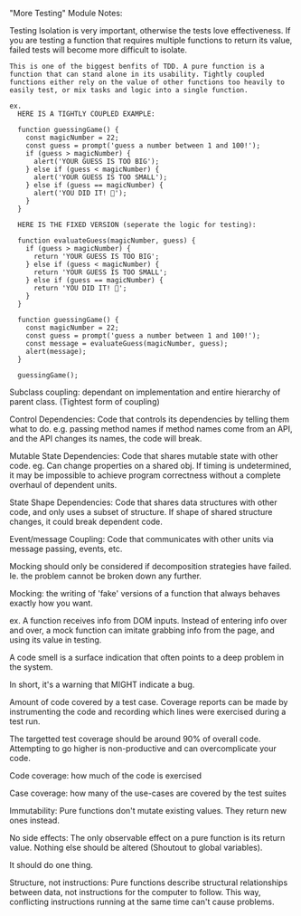 "More Testing" Module Notes:

  Testing Isolation is very important, otherwise the tests love effectiveness.
  If you are testing a function that requires multiple functions to return its value, failed tests will become more difficult to isolate.

  <!-- Pure Functions -->
    This is one of the biggest benfits of TDD. A pure function is a function that can stand alone in its usability. Tightly coupled functions either rely on the value of other functions too heavily to easily test, or mix tasks and logic into a single function.

    ex.
      HERE IS A TIGHTLY COUPLED EXAMPLE:

      function guessingGame() {
        const magicNumber = 22;
        const guess = prompt('guess a number between 1 and 100!');
        if (guess > magicNumber) {
          alert('YOUR GUESS IS TOO BIG');
        } else if (guess < magicNumber) {
          alert('YOUR GUESS IS TOO SMALL');
        } else if (guess == magicNumber) {
          alert('YOU DID IT! 🎉');
        }
      }

      HERE IS THE FIXED VERSION (seperate the logic for testing):

      function evaluateGuess(magicNumber, guess) {
        if (guess > magicNumber) {
          return 'YOUR GUESS IS TOO BIG';
        } else if (guess < magicNumber) {
          return 'YOUR GUESS IS TOO SMALL';
        } else if (guess == magicNumber) {
          return 'YOU DID IT! 🎉';
        }
      }

      function guessingGame() {
        const magicNumber = 22;
        const guess = prompt('guess a number between 1 and 100!');
        const message = evaluateGuess(magicNumber, guess);
        alert(message);
      }

      guessingGame();
<!-- Types of tight coupling -->
Subclass coupling: 
  dependant on implementation and entire hierarchy of parent class. (Tightest form of coupling)

Control Dependencies:
  Code that controls its dependencies by telling them what to do. 
  e.g. passing method names
    if method names come from an API, and the API changes its names, 
    the code will break.

Mutable State Dependencies:
  Code that shares mutable state with other code.
    eg. Can change properties on a shared obj.
    If timing is undetermined, it may be impossible to achieve program correctness without a complete overhaul of dependent units.

State Shape Dependencies:
  Code that shares data structures with other code, and only uses a subset of structure.
  If shape of shared structure changes, it could break dependent code.

Event/message Coupling:
  Code that communicates with other units via message passing, events, etc.

<!-- Mocking -->
Mocking should only be considered if decomposition strategies have failed. 
Ie. the problem cannot be broken down any further.

Mocking: the writing of 'fake' versions of a function that always behaves exactly how you want.

ex. A function receives info from DOM inputs. Instead of entering info over and over, a mock function can imitate grabbing info from the page, and using its value in testing.

<!-- A code smell -->
A code smell is a surface indication that often points to a deep problem in the system.

In short, it's a warning that MIGHT indicate a bug.

<!-- Test Coverage -->
Amount of code covered by a test case. Coverage reports can be made by instrumenting the code and recording which lines were exercised during a test run.

The targetted test coverage should be around 90% of overall code. Attempting to go higher is non-productive and can overcomplicate your code.

Code coverage: how much of the code is exercised

Case coverage: how many of the use-cases are covered by the test suites

<!-- The Hallmarks of a pure function: -->
Immutability:
  Pure functions don't mutate existing values. They return new ones instead.

No side effects:
  The only observable effect on a pure function is its return value. Nothing else should be altered (Shoutout to global variables).

It should do one thing.

Structure, not instructions:
  Pure functions describe structural relationships between data, not instructions for the computer to follow. This way, conflicting instructions running at the same time can't cause problems.